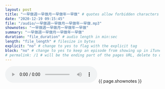 ```yaml
---
layout: post
title: "一早做週一早做月一早做年一早做" # quotes allow forbidden characters like the colon
date: "2020-12-19 09:15:45"
file: "/audio/一早做週一早做月一早做年一早做.mp3"
shownotes: "一早做週一早做月一早做年一早做"
summary: "一早做週一早做月一早做年一早做"
duration: "file_duration" # audio length in min:sec
length: "file_length" # filesize in bytes
explicit: "no" # change to yes to flag with the explicit tag
block: "no" # change to yes to keep an episode from showing up in iTunes
# permalink: /1 # will be the ending part of the pages URL, delete to default to the title
---
```


<audio controls>
<source src="{{site.url}}{{site.baseurl}}{{ page.file }}" type="audio/x-mp3">
Your browser does not support the audio element.
</audio>
{{ page.shownotes }}

